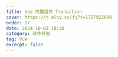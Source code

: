 ```yaml
---
title: Vue 内置组件 Transition
cover: https://t.alcy.cc/fj?t=1727922600
order: 27
date: 2024-10-03 10:30
category: 软件开发
tag: Vue
excerpt: false
---
```


